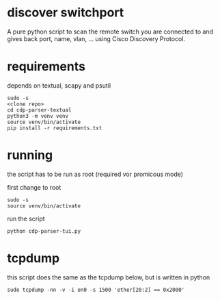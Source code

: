 # discover switchport
A pure python script to scan the remote switch you are connected to and gives back port, name, vlan, ... using Cisco Discovery Protocol.


# requirements

depends on textual, scapy and psutil

```
sudo -s
<clone repo>
cd cdp-parser-textual
python3 -m venv venv
source venv/bin/activate
pip install -r requirements.txt
```

# running

the script has to be run as root (required vor promicous mode)

first change to root
```
sudo -s
source venv/bin/activate
```
run the script
```
python cdp-parser-tui.py
```

# tcpdump

this script does the same as the tcpdump below, but is written in python

```
sudo tcpdump -nn -v -i en0 -s 1500 'ether[20:2] == 0x2000'
```
